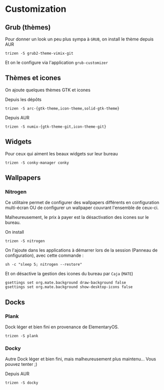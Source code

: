 # Customization

## Grub (thèmes)

Pour donner un look un peu plus sympa à `GRUB`, on install le thème depuis AUR

```shell
trizen -S grub2-theme-vimix-git
```

Et on le configure via l'application `grub-customizer`

## Thèmes et icones

On ajoute quelques thèmes GTK et icones

Depuis les dépôts

```shell
trizen -S arc-{gtk-theme,icon-theme,solid-gtk-theme}
```

Depuis AUR

```shell
trizen -S numix-{gtk-theme-git,icon-theme-git}
```

## Widgets

Pour ceux qui aiment les beaux widgets sur leur bureau

```shell
trizen -S conky-manager conky
```

## Wallpapers

### Nitrogen

Ce utilitaire permet de configurer des wallpapers différents en configuration multi-écran OU de configurer un wallpaper couvrant l'ensemble de ceux-ci.

Malheureusement, le prix à payer est la désactivation des icones sur le bureau.

On install

```shell
trizen -S nitrogen
```

On l'ajoute dans les applications à démarrer lors de la session (Panneau de configuration), avec cette commande :

```shell
sh -c "sleep 5; nitrogen --restore"
```

Et on désactive la gestion des icones du bureau par `Caja` (`MATE`)

```shell
gsettings set org.mate.background draw-background false
gsettings set org.mate.background show-desktop-icons false
```

## Docks

### Plank

Dock léger et bien fini en provenance de ElementaryOS.

```shell
trizen -S plank
```

### Docky

Autre Dock léger et bien fini, mais malheureusement plus maintenu... Vous pouvez tenter ;)

Depuis AUR

```shell
trizen -S docky
```
